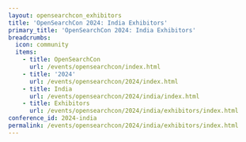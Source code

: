 ```yaml
---
layout: opensearchcon_exhibitors
title: 'OpenSearchCon 2024: India Exhibitors'
primary_title: 'OpenSearchCon 2024: India Exhibitors'
breadcrumbs:
  icon: community
  items:
    - title: OpenSearchCon
      url: /events/opensearchcon/index.html
    - title: '2024'
      url: /events/opensearchcon/2024/index.html
    - title: India
      url: /events/opensearchcon/2024/india/index.html
    - title: Exhibitors
      url: /events/opensearchcon/2024/india/exhibitors/index.html
conference_id: 2024-india
permalink: /events/opensearchcon/2024/india/exhibitors/index.html
---
```


